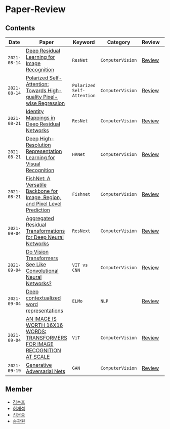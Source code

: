 # Paper-Review

## Contents

| Date | Paper | Keyword | Category | Review | Reviewer |
| --- | --- | --- | --- | --- | --- |
| `2021-08-14` | [Deep Residual Learning for Image Recognition](https://arxiv.org/pdf/1512.03385.pdf)                                                                               | `ResNet` | `ComputerVision` | [Review](https://sooho-kim.tistory.com/142) | 김수호 |
| `2021-08-14` | [Polarized Self-Attention: Towards High-quality Pixel-wise Regression](https://arxiv.org/pdf/2107.00782v2.pdf)                                                      | `Polarized Self-Attention` | `ComputerVision` | [Review](https://shjas94.github.io/paper/PSA/) | 허재섭 |
| `2021-08-21` | [Identity Mappings in Deep Residual Networks](https://arxiv.org/pdf/1603.05027.pdf)                                                                               | `ResNet`| `ComputerVision` | [Review](https://sooho-kim.tistory.com/144) | 김수호 |
| `2021-08-21` | [Deep High-Resolution Representation Learning for Visual Recognition](https://arxiv.org/pdf/1908.07919v2.pdf)                                                     | `HRNet` | `ComputerVision` | [Review](https://shjas94.github.io/paper/HRNet/) | 허재섭 |
| `2021-08-21` | [FishNet: A Versatile Backbone for Image, Region, and Pixel Level Prediction](https://arxiv.org/pdf/1901.03495.pdf)                                               | `Fishnet`| `ComputerVision` | [Review](https://moon-jong.github.io/2021/08/12/fishnet-a-versatile-backbone-for-image-region-and-pixel-level-prediction.html) | 신문종 |
| `2021-09-04` | [Aggregated Residual Transformations for Deep Neural Networks](https://arxiv.org/pdf/1611.05431.pdf)                                                               | `ResNext` | `ComputerVision` | [Review](https://sooho-kim.tistory.com/157) | 김수호 |
| `2021-09-04` | [Do Vision Transformers See Like Convolutional Neural Networks?](https://arxiv.org/pdf/2108.08810v1.pdf)                                                           | `VIT vs CNN` | `ComputerVision` | [Review](https://shjas94.github.io/paper/VITvsCNN/) | 허재섭 |
| `2021-09-04` | [Deep contextualized word representations](https://arxiv.org/pdf/1802.05365.pdf)                                                                                   | `ELMo` | `NLP` | [Review](https://moon-jong.github.io/2021/08/24/deep-contextualized-word-representations-elmo.html) | 신문종 |
| `2021-09-04` | [AN IMAGE IS WORTH 16X16 WORDS: TRANSFORMERS FOR IMAGE RECOGNITION AT SCALE](https://arxiv.org/pdf/2010.11929.pdf)                                                 | `ViT`| `ComputerVision` | [Review](https://drive.google.com/file/d/1f91dVXOgdmE7YuY3JKsVVa1SIrqhiu6f/view?usp=sharing)| 송광원 |
| `2021-09-19` | [Generative Adversarial Nets](https://arxiv.org/pdf/1406.2661v1.pdf) | `GAN` | `ComputerVision`|[Review](https://shjas94.github.io/paper/GAN/) | 허재섭 |
## Member

- [김수호](https://github.com/Sooho-Kim)
- [허재섭](https://github.com/shjas94)
- [신문종](https://github.com/moon-jong)
- [송광원](https://github.com/remaindere)

